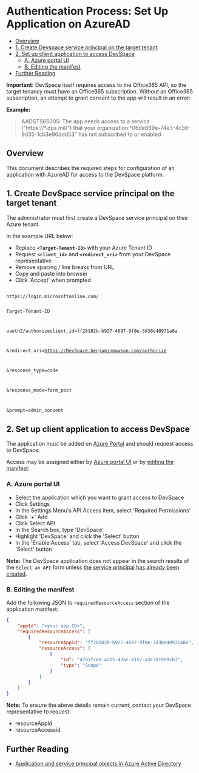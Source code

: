 # Authentication Process: Set Up Application on AzureAD

<!-- TOC -->
- [Overview](#overview)
- [1. Create Devspace service principal on the target tenant](#1-create-devspace-service-principal-on-the-target-tenant)
- [2. Set up client application to access DevSpace](#2-set-up-client-application-to-access-DevSpace)
    - [A. Azure portal UI](#a-azure-portal-ui)
    - [B. Editing the manifest](#b-editing-the-manifest)
- [Further Reading](#further-reading)

<!-- /TOC -->

**Important:** DevSpace itself requires access to the Office365 API, so the target tenancy must have an Office365 subscription. Without an Office365 subscription, an attempt to grant consent to the app will result in an error:

**Example:**
> AADSTS65005: The app needs access to a service ("https://*.dps.mil/") that your organization "06de869e-74e3-4c36-9d35-1cb3e96ddd53" has not subscribed to or enabled

## Overview

This document describes the required steps for configuration of an application with AzureAD for access to the DevSpace platform.

## 1. Create DevSpace service principal on the target tenant

The administrator must first create a DevSpace service principal on their Azure tenant.

In the example URL below:

- Replace **`<Target-Tenant-ID>`** with your Azure Tenant ID
- Request **`<client_id>`** and **`<redirect_uri>`** from your DevSpace representative
- Remove spacing / line breaks from URL
- Copy and paste into browser
- Click 'Accept' when prompted

<code>
https://login.microsoftonline.com/

Target-Tenant-ID

oauth2/authorizeclient_id=ff28182b-b927-4697-9f0e-3d38e40971a8a

&redirect_uri=https://DevSpace.benjaminmawson.com/authorize

&response_type=code

&response_mode=form_post

&prompt=admin_consent
</code>

## 2. Set up client application to access DevSpace

The application must be added on [Azure Portal](https://portal.azure.com/#blade/Microsoft_AAD_IAM/ActiveDirectoryMenuBlade/RegisteredApps) and should request access to DevSpace.

Access may be assigned either by [Azure portal UI](#A.-Azure-portal-UI) or by [editing the manifest](#B.-Editing-the-manifest):

### A. Azure portal UI

- Select the application which you want to grant access to DevSpace
- Click Settings
- In the Settings Menu's API Access item, select 'Required Permissions'
- Click '+' Add
- Click Select API
- In the Search box, type 'DevSpace'
- Highlight 'DevSpace' and click the 'Select' button
- In the 'Enable Access' tab, select 'Access DevSpace' and click the 'Select' button

**Note:** The DevSpace application does not appear in the search results of the `Select an API` form unless [the service principal has already been created](#1.-create-devspace-service-principal-on-the-target-tenant).

### B. Editing the manifest

Add the following JSON to `requiredResourceAccess` section of the application manifest:

```json
{
    "appId": "<your app ID>",
    "requiredResourceAccess": [
        {
            "resourceAppId": "ff28182b-b927-4697-9f0e-3d38e40971a8a",
            "resourceAccess": [
                {
                    "id": "4291fced-a2b5-42ac-8152-a3c3819d9cb3",
                    "type": "Scope"
                }
            ]
        }
    ]
}
```

**Note:** To ensure the above details remain current, contact your DevSpace representative to request:

- resourceAppId
- resourceAccessid

## Further Reading

- [Application and service principal objects in Azure Active Directory](https://docs.microsoft.com/en-us/azure/active-directory/develop/app-objects-and-service-principals)
